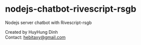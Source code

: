 # nodejs-chatbot-rivescript-rsgb
Nodejs server chatbot with Rivescript-rsgb

Created by HuyHung Dinh<br>
Contact: hebitaxy@gmail.com
